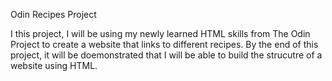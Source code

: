 Odin Recipes Project

I this project, I will be using my newly learned HTML skills from The Odin Project to create a website that links to different recipes. By the end of this project, it will be doemonstrated that I will be able to build the strucutre of a website using HTML.